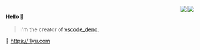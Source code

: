 <a href="https://github.com/blly5">
  <img align="right" src="https://github-readme-stats.vercel.app/api?username=blly5&show_icons=true&icon_color=805AD5&text_color=718096&bg_color=ffffff&hide_title=true#gh-light-mode-only" />
</a>

<a href="https://github.com/justjavac#gh-dark-mode-only">
  <img align="right" src="https://github-readme-stats.vercel.app/api?username=blly5&show_icons=true&hide_title=true&theme=merko#gh-dark-mode-only" />
</a>

#### Hello 👏

> I'm the creator of [vscode_deno](https://github.com/denoland/vscode_deno).

🔗 https://l1yu.com
